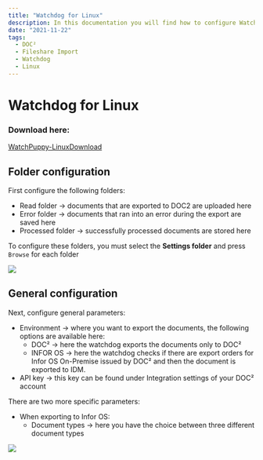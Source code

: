 ```yaml
---
title: "Watchdog for Linux"
description: In this documentation you will find how to configure Watchdog for Linux for easy Fileshare Import of your local documents to DOC².
date: "2021-11-22"
tags:
  - DOC²
  - Fileshare Import
  - Watchdog
  - Linux
---
```


# Watchdog for Linux

### Download here:

[WatchPuppy-Linux](blob:https://docs.cloudintegration.eu/e913a8f9-71ed-49dd-aab3-2c74dfbff5c7)[Download](blob:https://docs.cloudintegration.eu/e913a8f9-71ed-49dd-aab3-2c74dfbff5c7)

## Folder configuration

First configure the following folders:

* Read folder → documents that are exported to DOC2 are uploaded here
* Error folder → documents that ran into an error during the export are saved here
* Processed folder → successfully processed documents are stored here

To configure these folders, you must select the **Settings folder** and press `Browse` for each folder

![](/_images/doc2/Import_Watchdog_Windows_FolderConfiguration.png)


## General configuration

Next, configure general parameters:

  * Environment → where you want to export the documents, the following options are available here:
    - DOC² → here the watchdog exports the documents only to DOC²
    - INFOR OS → here the watchdog checks if there are export orders for Infor OS On-Premise issued by DOC² and then the document is exported to IDM.
  * API key → this key can be found under Integration settings of your DOC² account

There are two more specific parameters:

  * When exporting to Infor OS:
    - Document types → here you have the choice between three different document types

![](/_images/doc2/Import_Watchdog_Windows_GeneralConfiguration.png)
